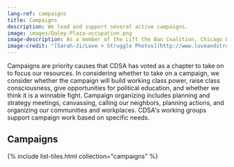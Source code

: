 ```yaml
---
lang-ref: campaigns
title: Campaigns
description: We lead and support several active campaigns.
image: images/Daley-Plaza-occupation.png
image-description: As a member of the Lift the Ban Coalition, Chicago DSA helped organize a 5-day occupation of Daley Plaza in August 2020.
image-credit: "[Sarah-Ji/Love + Struggle Photos](http://www.loveandstrugglephotos.com/)"
---
```


Campaigns are priority causes that CDSA has voted as a chapter to take on to focus our resources. In considering whether to take on a campaign, we consider whether the campaign will build working class power, raise class consciousness, give opportunities for political education, and whether we think it is a winnable fight. Campaign organizing includes planning and strategy meetings, canvassing, calling our neighbors, planning actions, and organizing our communities and workplaces. CDSA's working groups support campaign work based on specific needs. 

## Campaigns

{% include list-tiles.html collection="campaigns" %}
